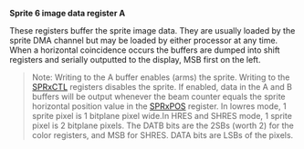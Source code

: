 **Sprite 6 image data register A**

These registers buffer the sprite image data. They are usually loaded by the sprite DMA channel but may be loaded by either processor at any time. When a horizontal coincidence occurs the buffers are dumped into shift registers and serially outputted to the display, MSB first on the left.  
  
>Note: Writing to the A buffer enables (arms) the sprite. Writing to the [SPRxCTL](../hardware_manual_guide/SPRxCTL.md) registers disables the sprite. If enabled, data in the A and B buffers will be output whenever the beam counter equals the sprite horizontal position value in the [SPRxPOS](../hardware_manual_guide/SPRxPOS.md) register. In lowres mode, 1 sprite pixel is 1 bitplane pixel wide.In HRES and SHRES mode, 1 sprite pixel is 2 bitplane pixels. The DATB bits are the 2SBs (worth 2) for the color registers, and MSB for SHRES. DATA bits are LSBs of the pixels.

